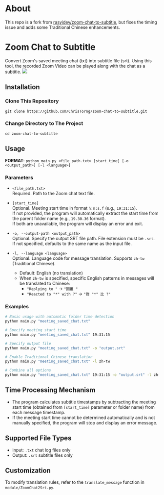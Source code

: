 # About

This repo is a fork from [rasyidev/zoom-chat-to-subtitle](https://github.com/rasyidev/zoom-chat-to-subtitle), but fixes the timing issue and adds some Traditional Chinese enhancements.

# Zoom Chat to Subtitle
Convert Zoom's saved meeting chat (txt) into subtitle file (srt). Using this tool, the recorded Zoom Video can be played along with the chat as a subtitle.
![](https://raw.githubusercontent.com/ChrisTorng/zoom-chat-to-subtitle/main/demo-zoom-chat-to-subtitle.gif)

## Installation

### Clone This Repository

```
git clone https://github.com/ChrisTorng/zoom-chat-to-subtitle.git
```

### Change Directory to The Project
```
cd zoom-chat-to-subtitle
```

## Usage

**FORMAT**: `python main.py <file_path.txt> [start_time] [-o <output_path>] [-l <language>]`

### Parameters

- `<file_path.txt>`  
  Required. Path to the Zoom chat text file.

- `[start_time]`  
  Optional. Meeting start time in format `h:m:s.f` (e.g., `19:31:15`).  
  If not provided, the program will automatically extract the start time from the parent folder name (e.g., `19.30.36` format).  
  If both are unavailable, the program will display an error and exit.

- `-o, --output-path <output_path>`  
  Optional. Specify the output SRT file path. File extension must be `.srt`.  
  If not specified, defaults to the same name as the input file.

- `-l, --language <language>`  
  Optional. Language code for message translation. Supports `zh-tw` (Traditional Chinese).  
  - Default: English (no translation)
  - When `zh-tw` is specified, specific English patterns in messages will be translated to Chinese:
    - `"Replying to "` → `"回覆 "`
    - `"Reacted to "*" with ?"` → `"對 "*" 比 ?"`

### Examples

```bash
# Basic usage with automatic folder time detection
python main.py "meeting_saved_chat.txt"

# Specify meeting start time
python main.py "meeting_saved_chat.txt" 19:31:15

# Specify output file
python main.py "meeting_saved_chat.txt" -o "output.srt"

# Enable Traditional Chinese translation
python main.py "meeting_saved_chat.txt" -l zh-tw

# Combine all options
python main.py "meeting_saved_chat.txt" 19:31:15 -o "output.srt" -l zh-tw
```

## Time Processing Mechanism

- The program calculates subtitle timestamps by subtracting the meeting start time (obtained from `[start_time]` parameter or folder name) from each message timestamp.
- If the meeting start time cannot be determined automatically and is not manually specified, the program will stop and display an error message.

## Supported File Types

- Input: `.txt` chat log files only
- Output: `.srt` subtitle files only

## Customization

To modify translation rules, refer to the `translate_message` function in `module/ZoomChat2Srt.py`.


